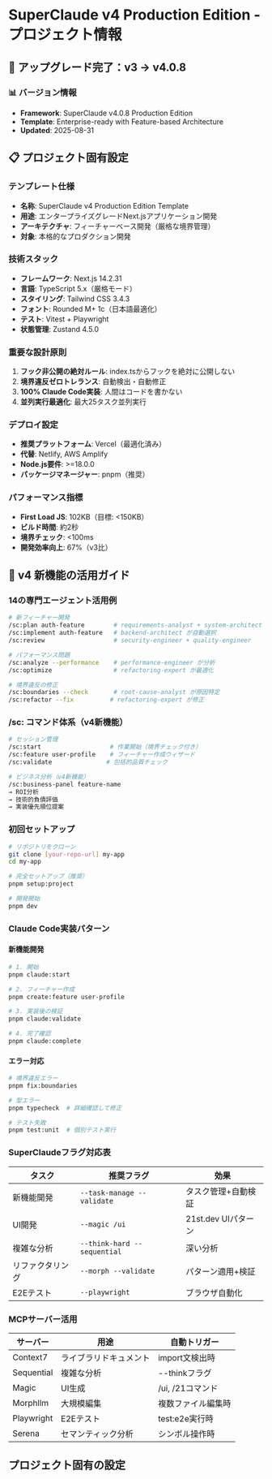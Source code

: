 # SuperClaude v4 Production Edition - プロジェクト情報

## 🚀 アップグレード完了：v3 → v4.0.8

### 📊 バージョン情報
- **Framework**: SuperClaude v4.0.8 Production Edition
- **Template**: Enterprise-ready with Feature-based Architecture
- **Updated**: 2025-08-31

## 📋 プロジェクト固有設定

### テンプレート仕様
- **名称**: SuperClaude v4 Production Edition Template
- **用途**: エンタープライズグレードNext.jsアプリケーション開発
- **アーキテクチャ**: フィーチャーベース開発（厳格な境界管理）
- **対象**: 本格的なプロダクション開発

### 技術スタック
- **フレームワーク**: Next.js 14.2.31
- **言語**: TypeScript 5.x（厳格モード）
- **スタイリング**: Tailwind CSS 3.4.3
- **フォント**: Rounded M+ 1c（日本語最適化）
- **テスト**: Vitest + Playwright
- **状態管理**: Zustand 4.5.0

### 重要な設計原則
1. **フック非公開の絶対ルール**: index.tsからフックを絶対に公開しない
2. **境界違反ゼロトレランス**: 自動検出・自動修正
3. **100% Claude Code実装**: 人間はコードを書かない
4. **並列実行最適化**: 最大25タスク並列実行

### デプロイ設定
- **推奨プラットフォーム**: Vercel（最適化済み）
- **代替**: Netlify, AWS Amplify
- **Node.js要件**: >=18.0.0
- **パッケージマネージャー**: pnpm（推奨）

### パフォーマンス指標
- **First Load JS**: 102KB（目標: <150KB）
- **ビルド時間**: 約2秒
- **境界チェック**: <100ms
- **開発効率向上**: 67%（v3比）

## 🎯 v4 新機能の活用ガイド

### 14の専門エージェント活用例

```bash
# 新フィーチャー開発
/sc:plan auth-feature        # requirements-analyst + system-architect
/sc:implement auth-feature   # backend-architect が自動選択
/sc:review                   # security-engineer + quality-engineer

# パフォーマンス問題
/sc:analyze --performance    # performance-engineer が分析
/sc:optimize                 # refactoring-expert が最適化

# 境界違反の修正
/sc:boundaries --check       # root-cause-analyst が原因特定
/sc:refactor --fix          # refactoring-expert が修正
```

### /sc: コマンド体系（v4新機能）

```bash
# セッション管理
/sc:start                   # 作業開始（境界チェック付き）
/sc:feature user-profile    # フィーチャー作成ウィザード
/sc:validate               # 包括的品質チェック

# ビジネス分析（v4新機能）
/sc:business-panel feature-name
→ ROI分析
→ 技術的負債評価
→ 実装優先順位提案
```

### 初回セットアップ
```bash
# リポジトリをクローン
git clone [your-repo-url] my-app
cd my-app

# 完全セットアップ（推奨）
pnpm setup:project

# 開発開始
pnpm dev
```

### Claude Code実装パターン

#### 新機能開発
```bash
# 1. 開始
pnpm claude:start

# 2. フィーチャー作成
pnpm create:feature user-profile

# 3. 実装後の検証
pnpm claude:validate

# 4. 完了確認
pnpm claude:complete
```

#### エラー対応
```bash
# 境界違反エラー
pnpm fix:boundaries

# 型エラー
pnpm typecheck  # 詳細確認して修正

# テスト失敗
pnpm test:unit  # 個別テスト実行
```

### SuperClaudeフラグ対応表

| タスク | 推奨フラグ | 効果 |
|--------|----------|------|
| 新機能開発 | `--task-manage --validate` | タスク管理+自動検証 |
| UI開発 | `--magic /ui` | 21st.dev UIパターン |
| 複雑な分析 | `--think-hard --sequential` | 深い分析 |
| リファクタリング | `--morph --validate` | パターン適用+検証 |
| E2Eテスト | `--playwright` | ブラウザ自動化 |

### MCPサーバー活用

| サーバー | 用途 | 自動トリガー |
|---------|------|------------|
| Context7 | ライブラリドキュメント | import文検出時 |
| Sequential | 複雑な分析 | --thinkフラグ |
| Magic | UI生成 | /ui, /21コマンド |
| Morphllm | 大規模編集 | 複数ファイル編集時 |
| Playwright | E2Eテスト | test:e2e実行時 |
| Serena | セマンティック分析 | シンボル操作時 |

## プロジェクト固有の設定

<!-- ここにプロジェクト固有の設定を追加 -->
<!-- 例：API設定、環境変数、業務ロジック等 -->